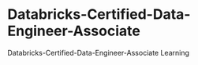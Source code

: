 # Databricks-Certified-Data-Engineer-Associate
Databricks-Certified-Data-Engineer-Associate Learning
